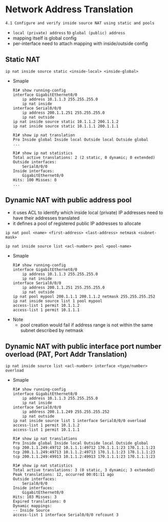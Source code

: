 # Network Address Translation
```
4.1 Configure and verify inside source NAT using static and pools
```

- `local (private) address` to `global (public) address`
- mapping itself is global config
- per-interface need to attach mapping with inside/outside config

## Static NAT
```
ip nat inside source static <inside-local> <inside-global>
```

- Smaple
    ```
    R1# show running-config
    interface GigabitEthernet0/0
        ip address 10.1.1.3 255.255.255.0
        ip nat inside
    interface Serial0/0/0
        ip address 200.1.1.251 255.255.255.0
        ip nat outside
    ip nat inside source static 10.1.1.2 200.1.1.2
    ip nat inside source static 10.1.1.1 200.1.1.1

    R1# show ip nat translation
    Pro Inside global Inside local Outside local Outside global
    ...

    R1# show ip nat statistics
    Total active translations: 2 (2 static, 0 dynamic; 0 extended)
    Outside interfaces:
        Serial0/0/0
    Inside interfaces:
        GigabitEthernet0/0
    Hits: 100 Misses: 0
    ...
    ```

## Dynamic NAT with public address pool
- it uses ACL to identify which inside local (private) IP addresses need to have their addresses translated
- it defines a pool of registered public IP addresses to allocate

```
ip nat pool <name> <first-address> <last-address> netmask <subnet-mask>

ip nat inside source list <acl-number> pool <pool-name>
```

- Smaple
    ```
    R1# show running-config
    interface GigabitEthernet0/0
        ip address 10.1.1.3 255.255.255.0
        ip nat inside
    interface Serial0/0/0
        ip address 200.1.1.251 255.255.255.0
        ip nat outside
    ip nat pool mypool 200.1.1.1 200.1.1.2 netmask 255.255.255.252
    ip nat inside source list 1 pool mypool
    access-list 1 permit 10.1.1.2
    access-list 1 permit 10.1.1.1
    ```
- Note
    - pool creation would fail if address range is not within the same subnet described by netmask

## Dynamic NAT with public interface port number overload (PAT, Port Addr Translation)

```
ip nat inside source list <acl-number> interface <type/number> overload
```

- Smaple
    ```
    R1# show running-config
    interface GigabitEthernet0/0
        ip address 10.1.1.3 255.255.255.0
        ip nat inside
    interface Serial0/0/0
        ip address 200.1.1.249 255.255.255.252
        ip nat outside
    ip nat inside source list 1 interface Serial0/0/0 overload
    access-list 1 permit 10.1.1.2
    access-list 1 permit 10.1.1.1

    R1# show ip nat translations
    Pro Inside global Inside local Outside local Outside global
    tcp 200.1.1.249:49712 10.1.1.1:49712 170.1.1.1:23 170.1.1.1:23
    tcp 200.1.1.249:49713 10.1.1.2:49713 170.1.1.1:23 170.1.1.1:23
    tcp 200.1.1.249:49913 10.1.1.2:49913 170.1.1.1:23 170.1.1.1:23

    R1# show ip nat statistics
    Total active translations: 3 (0 static, 3 dynamic; 3 extended)
    Peak translations: 12, occurred 00:01:11 ago
    Outside interfaces:
        Serial0/0/0
    Inside interfaces:
        GigabitEthernet0/0
    Hits: 103 Misses: 3
    Expired translations: 0
    Dynamic mappings:
    -- Inside Source
    access-list 1 interface Serial0/0/0 refcount 3
    ```
